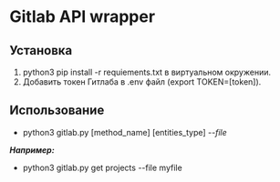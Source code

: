 # Gitlab API wrapper

## Установка

1. python3 pip install -r requiements.txt в виртуальном окружении.
2. Добавить токен Гитлаба в .env файл (export TOKEN=[token]).

## Использование

* python3 gitlab.py [method_name] [entities_type] *--file*

***Например:***

* python3 gitlab.py get projects --file myfile


